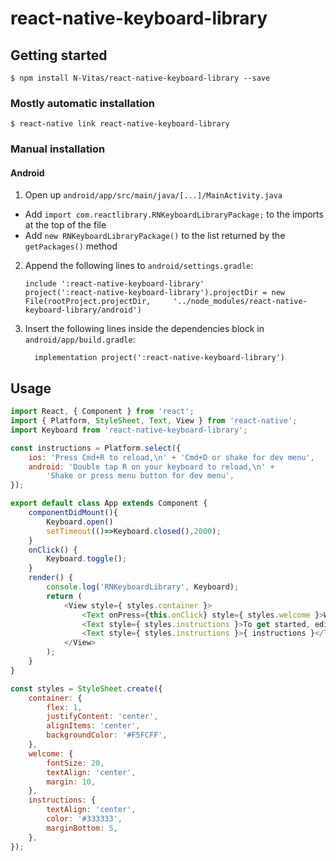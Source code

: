 
# react-native-keyboard-library

## Getting started

`$ npm install N-Vitas/react-native-keyboard-library --save`

### Mostly automatic installation

`$ react-native link react-native-keyboard-library`

### Manual installation

#### Android

1. Open up `android/app/src/main/java/[...]/MainActivity.java`
  - Add `import com.reactlibrary.RNKeyboardLibraryPackage;` to the imports at the top of the file
  - Add `new RNKeyboardLibraryPackage()` to the list returned by the `getPackages()` method
2. Append the following lines to `android/settings.gradle`:
  	```
  	include ':react-native-keyboard-library'
  	project(':react-native-keyboard-library').projectDir = new File(rootProject.projectDir, 	'../node_modules/react-native-keyboard-library/android')
  	```
3. Insert the following lines inside the dependencies block in `android/app/build.gradle`:
  	```
      implementation project(':react-native-keyboard-library')
  	```
## Usage
```javascript
import React, { Component } from 'react';
import { Platform, StyleSheet, Text, View } from 'react-native';
import Keyboard from 'react-native-keyboard-library';

const instructions = Platform.select({
    ios: 'Press Cmd+R to reload,\n' + 'Cmd+D or shake for dev menu',
    android: 'Double tap R on your keyboard to reload,\n' +
        'Shake or press menu button for dev menu',
});

export default class App extends Component {
    componentDidMount(){
        Keyboard.open()
        setTimeout(()=>Keyboard.closed(),2000);
    }
    onClick() {
        Keyboard.toggle();
    }
    render() {
        console.log('RNKeyboardLibrary', Keyboard);
        return ( 
            <View style={ styles.container }>
                <Text onPress={this.onClick} style={ styles.welcome }>Welcome to React Native!</Text>
                <Text style={ styles.instructions }>To get started, edit App.js</Text>
                <Text style={ styles.instructions }>{ instructions }</Text>
            </View>
        );
    }
}

const styles = StyleSheet.create({
    container: {
        flex: 1,
        justifyContent: 'center',
        alignItems: 'center',
        backgroundColor: '#F5FCFF',
    },
    welcome: {
        fontSize: 20,
        textAlign: 'center',
        margin: 10,
    },
    instructions: {
        textAlign: 'center',
        color: '#333333',
        marginBottom: 5,
    },
});
```
  

